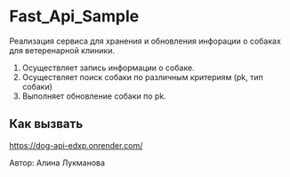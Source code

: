 # Fast_Api_Sample
Реализация сервиса для хранения и обновления инфорации о собаках для ветеренарной клиники.
1. Осуществляет запись информации о собаке. 
2. Осуществляет поиск собаки по различным критериям (pk, тип собаки) 
3. Выполняет обновление собаки по pk.

## Как вызвать
https://dog-api-edxp.onrender.com/

Автор: Алина Лукманова
